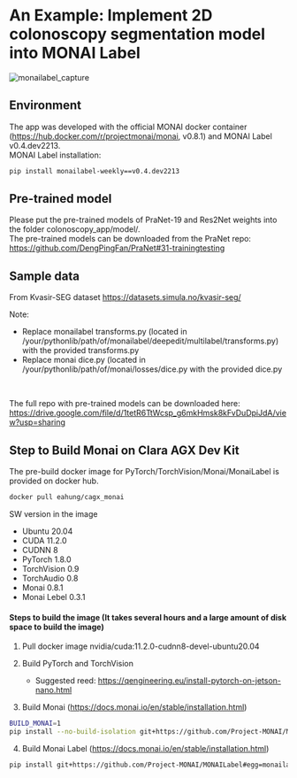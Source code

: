 # An Example: Implement 2D colonoscopy segmentation model into MONAI Label

![monailabel_capture](https://user-images.githubusercontent.com/24987707/162153621-2386c5c2-7333-4f28-897e-e10e56680a73.JPG)

## Environment
The app was developed with the official MONAI docker container (https://hub.docker.com/r/projectmonai/monai, v0.8.1) and MONAI Label v0.4.dev2213. </br>
MONAI Label installation:
```bash
pip install monailabel-weekly==v0.4.dev2213
```

## Pre-trained model
Please put the pre-trained models of PraNet-19 and Res2Net weights into the folder colonoscopy_app/model/. </br>
The pre-trained models can be downloaded from the PraNet repo: https://github.com/DengPingFan/PraNet#31-trainingtesting

## Sample data
From Kvasir-SEG dataset https://datasets.simula.no/kvasir-seg/

Note:
- Replace monailabel transforms.py (located in /your/pythonlib/path/of/monailabel/deepedit/multilabel/transforms.py) with the provided transforms.py
- Replace monai dice.py (located in /your/pythonlib/path/of/monai/losses/dice.py with the provided dice.py
</br>

The full repo with pre-trained models can be downloaded here: https://drive.google.com/file/d/1tetR6TtWcsp_g6mkHmsk8kFvDuDpiJdA/view?usp=sharing

## Step to Build Monai on Clara AGX Dev Kit
The pre-build docker image for PyTorch/TorchVision/Monai/MonaiLabel is provided on docker hub.
```bash
docker pull eahung/cagx_monai
```
SW version in the image
- Ubuntu 20.04
- CUDA 11.2.0
- CUDNN 8
- PyTorch 1.8.0
- TorchVision 0.9
- TorchAudio 0.8
- Monai 0.8.1
- Monai Lebel 0.3.1

#### Steps to build the image (It takes several hours and a large amount of disk space to build the image)

1. Pull docker image nvidia/cuda:11.2.0-cudnn8-devel-ubuntu20.04

2. Build PyTorch and TorchVision
    -  Suggested reed: https://qengineering.eu/install-pytorch-on-jetson-nano.html

3. Build Monai (https://docs.monai.io/en/stable/installation.html)
```bash
BUILD_MONAI=1 
pip install --no-build-isolation git+https://github.com/Project-MONAI/MONAI#egg=monai
```
4. Build Monai Label (https://docs.monai.io/en/stable/installation.html)
```bash
pip install git+https://github.com/Project-MONAI/MONAILabel#egg=monailabel
```











